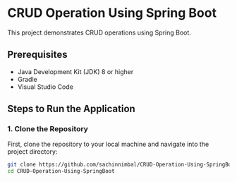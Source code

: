 # CRUD Operation Using Spring Boot

This project demonstrates CRUD operations using Spring Boot.

## Prerequisites

- Java Development Kit (JDK) 8 or higher
- Gradle
- Visual Studio Code

## Steps to Run the Application

### 1. Clone the Repository

First, clone the repository to your local machine and navigate into the project directory:

```bash
git clone https://github.com/sachinnimbal/CRUD-Operation-Using-SpringBoot.git
cd CRUD-Operation-Using-SpringBoot
